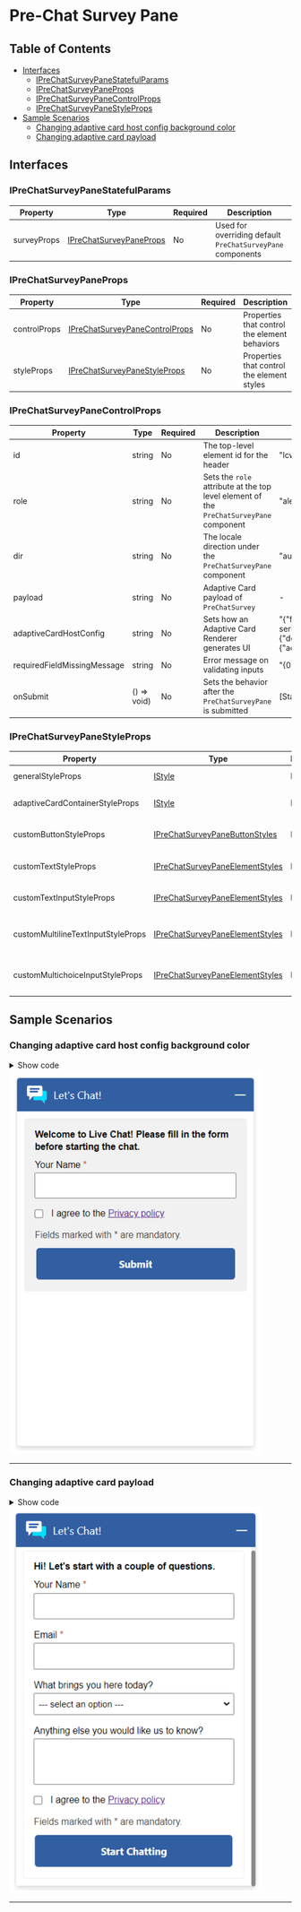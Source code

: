 # Pre-Chat Survey Pane

## Table of Contents
- [Interfaces](#interfaces)
    - [IPreChatSurveyPaneStatefulParams](#iprechatsurveypanestatefulparams)
    - [IPreChatSurveyPaneProps](#iprechatsurveypaneprops)
    - [IPreChatSurveyPaneControlProps](#iprechatsurveypanecontrolprops)
    - [IPreChatSurveyPaneStyleProps](#iprechatsurveypanestyleprops)
- [Sample Scenarios](#sample-scenarios)
    - [Changing adaptive card host config background color](#changing-adaptive-card-host-config-background-color)
    - [Changing adaptive card payload](#changing-adaptive-card-payload)

## Interfaces

### IPreChatSurveyPaneStatefulParams

| Property | Type | Required | Description | Default |
| --- | --- | --- | --- | --- |
| surveyProps | [IPreChatSurveyPaneProps](#iprechatsurveypaneprops) | No | Used for overriding default `PreChatSurveyPane` components | - |

### IPreChatSurveyPaneProps

| Property | Type | Required | Description | Default |
| --- | --- | --- | --- | --- |
| controlProps | [IPreChatSurveyPaneControlProps](#iprechatsurveypanecontrolprops) | No | Properties that control the element behaviors | [defaultPreChatSurveyPaneControlProps](../../chat-components//src/components/prechatsurveypane/common/defaultProps/defaultPreChatSurveyPaneControlProps.ts) |
| styleProps | [IPreChatSurveyPaneStyleProps](#iprechatsurveypanestyleprops) | No | Properties that control the element styles | [defaultPreChatSurveyPaneStyles.ts](../../chat-components/src/components/prechatsurveypane/common/defaultProps/defaultStyles/defaultPreChatSurveyPaneStyles.ts) |

### IPreChatSurveyPaneControlProps

| Property | Type | Required | Description | Default |
| --- | --- | --- | --- | --- |
| id | string | No | The top-level element id for the header | "lcw-prechat-survey-pane-default" |
| role | string | No | Sets the `role` attribute at the top level element of the `PreChatSurveyPane` component | "alert" |
| dir | string | No | The locale direction under the `PreChatSurveyPane` component | "auto" |
| payload | string | No | Adaptive Card payload of `PreChatSurvey` | - |
| adaptiveCardHostConfig | string | No | Sets how an Adaptive Card Renderer generates UI | "{\"fontFamily\":\"Segoe UI, Helvetica Neue, sans-serif\",\"containerStyles\":{\"default\":{\"foregroundColors\":{\"default\":{\"default\":\"#000000\"}},\"backgroundColor\":\"#FFFFFF\"}},\"actions\":{\"actionsOrientation\":\"Vertical\",\"actionAlignment\":\"stretch\"}}" |
| requiredFieldMissingMessage | string | No | Error message on validating inputs | "{0} field is required" |
| onSubmit | () => void) | No | Sets the behavior after the `PreChatSurveyPane` is submitted | [Starts the chat flow] |

### IPreChatSurveyPaneStyleProps

| Property | Type | Required | Description | Default |
| --- | --- | --- | --- | --- |
| generalStyleProps | [IStyle](https://github.com/microsoft/fluentui/blob/master/packages/merge-styles/src/IStyle.ts) | No | Overall styles of `PreChatSurveyPane` | [defaultGeneralPreChatSurveyPaneStyleProps](./../../chat-widget/src/components/prechatsurveypanestateful/common/defaultStyles/defaultGeneralPreChatSurveyPaneStyleProps.ts)
| adaptiveCardContainerStyleProps | [IStyle](https://github.com/microsoft/fluentui/blob/master/packages/merge-styles/src/IStyle.ts) | No | Styles of the adaptive card container | [defaultPreChatSurveyPaneACContainerStyles.ts](../../chat-components/src/components/prechatsurveypane/common/defaultProps/defaultStyles/defaultPreChatSurveyPaneACContainerStyles.ts) |
| customButtonStyleProps | [IPreChatSurveyPaneButtonStyles](../../chat-components/src/components/prechatsurveypane/interfaces/IPreChatSurveyPaneButtonStyles.ts) | No | Styles of the `PreChatSurveyPane` submit button | [defaultPreChatSurveyPaneButtonStyles.ts](../../chat-components/src/components/prechatsurveypane/common/defaultProps/defaultStyles/defaultPreChatSurveyPaneButtonStyles.ts) |
| customTextStyleProps | [IPreChatSurveyPaneElementStyles](../../chat-components/src/components/prechatsurveypane/interfaces/IPreChatSurveyPaneElementStyles.ts) | No | Styles of the `PreChatSurveyPane` texts | - |
| customTextInputStyleProps | [IPreChatSurveyPaneElementStyles](../../chat-components/src/components/prechatsurveypane/interfaces/IPreChatSurveyPaneElementStyles.ts) | No | Styles of the `PreChatSurveyPane` text inputs | [defaultPreChatSurveyPaneTextInputStyles.ts](../../chat-components/src/components/prechatsurveypane/common/defaultProps/defaultStyles/defaultPreChatSurveyPaneTextInputStyles.ts) |
| customMultilineTextInputStyleProps | [IPreChatSurveyPaneElementStyles](../../chat-components/src/components/prechatsurveypane/interfaces/IPreChatSurveyPaneElementStyles.ts) | No | Styles of the `PreChatSurveyPane` multiple text inputs | [defaultPreChatSurveyPaneMultilineTextInputStyles.ts](../../chat-components/src/components/prechatsurveypane/common/defaultProps/defaultStyles/defaultPreChatSurveyPaneMultilineTextInputStyles.ts) |
| customMultichoiceInputStyleProps | [IPreChatSurveyPaneElementStyles](../../chat-components/src/components/prechatsurveypane/interfaces/IPreChatSurveyPaneElementStyles.ts) | No | Styles of the `PreChatSurveyPane` multiple choice inputs | [defaultPreChatSurveyPaneMultichoiceInputStyles.ts](../../chat-components/src/components/prechatsurveypane/common/defaultProps/defaultStyles/defaultPreChatSurveyPaneMultichoiceInputStyles.ts) |

## Sample Scenarios

### Changing adaptive card host config background color
<details>
    <summary> Show code</summary>

```tsx
...
const adaptiveCardHostConfig = {
    fontFamily: "arial, serif", // font family
    actions: {
        actionAlignment: "stretch",
        actionsOrientation: "Vertical"
    },
    containerStyles: {
        default: {
            backgroundColor: "#f1f1f1", // background color
            foregroundColors: {
                default: {
                    default: "#000" // font color
                }
            }
        }
    }
};

liveChatWidgetProps = {
    ...liveChatWidgetProps,
    preChatSurveyPaneProps: {
        controlProps: {
            adaptiveCardHostConfig: JSON.stringify(adaptiveCardHostConfig),
        }
    }
};
...
```
</details>

<img src="../.attachments/customizations-prechat-adaptive-card-host-config-change-background-color.png" width="450">

----------

### Changing adaptive card payload
<details>
    <summary> Show code</summary>

```tsx
...
const payload = {
    "$schema": "http://adaptivecards.io/schemas/adaptive-card.json",
    "type": "AdaptiveCard",
    "version": "1.1",
    "body": [
        {
            "type": "TextBlock",
            "weight": "bolder",
            "text": "Hi! Let's start with a couple of questions."
        },
        {
            "type": "Input.Text",
            "id": "1e5e4e7a-8f0b-ec11-b6e6-000d3a305d38",
            "label": "Your Name",
            "maxLength": 100,
            "isRequired": true,
            "errorMessage": "Name is required"
        },
        {
            "type": "Input.Text",
            "id": "487eee2b-41df-4548-bdfa-d27e8f123502",
            "label": "Email",
            "maxLength": 100,
            "isRequired": true,
            "errorMessage": "Email is required"
        },
        {
            "type": "Input.ChoiceSet",
            "id": "e4bdf7cb-995e-ec11-8f8f-000d3a31376e",
            "label": "What brings you here today?",
            "isMultiSelect": false,
            "value": "1",
            "style": "compact",
            "choices": [
                {
                    "title": "--- select an option ---",
                    "value": "1"
                },
                {
                    "title": "Product Question",
                    "value": "2"
                },
                {
                    "title": "Billing Question",
                    "value": "3"
                },
                {
                    "title": "Support Question",
                    "value": "4"
                },
                {
                    "title": "Others",
                    "value": "5"
                }
            ]
        },
        {
            "type": "Input.Text",
            "id": "7f8f5d6d-995e-ec11-8f8f-000d3a31376e",
            "label": "Anything else you would like us to know?",
            "style": "text",
            "isMultiline": true,
            "maxLength": 250
        },
        {
            "type": "Input.Toggle",
            "id": "b26011d2-995e-ec11-8f8f-000d3a31376e",
            "title": "I agree to the [Privacy policy](https://privacy.microsoft.com/en-us/privacystatement)",
            "valueOn": "True",
            "valueOff": "False",
            "value": "false"
        },
        {
            "type": "TextBlock",
            "isSubtle": true,
            "text": "Fields marked with * are mandatory.",
            "wrap": true
        }
    ],
    "actions": [
        {
            "type": "Action.Submit",
            "title": "Start Chatting",
            "data": {
                "Type": "InputSubmit"
            }
        }
    ]
}

liveChatWidgetProps = {
    ...liveChatWidgetProps,
    preChatSurveyPaneProps: {
        controlProps: {
            payload: JSON.stringify(payload),
        }
    }
};
...
```
</details>

<img src="../.attachments/customizations-prechat-custom-adaptive-card-payload.png" width="450">

----------
